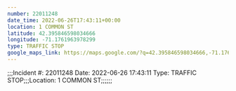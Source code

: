 ```yaml
---
number: 22011248
date_time: 2022-06-26T17:43:11+00:00
location: 1 COMMON ST
latitude: 42.395846598034666
longitude: -71.1761963978299
type: TRAFFIC STOP
google_maps_link: https://maps.google.com/?q=42.395846598034666,-71.1761963978299
---
```


;;;Incident #: 22011248  Date: 2022-06-26 17:43:11   Type: TRAFFIC STOP;;;Location: 1 COMMON ST;;;;;;
